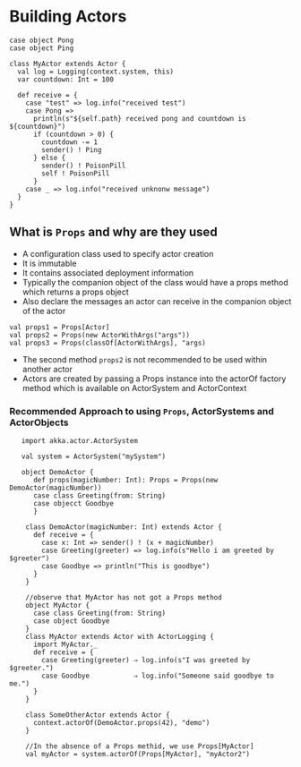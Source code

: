 # Building Actors
```
case object Pong
case object Ping

class MyActor extends Actor {
  val log = Logging(context.system, this)
  var countdown: Int = 100
  
  def receive = {
    case "test" => log.info("received test")
    case Pong => 
      println(s"${self.path} received pong and countdown is ${countdown}")
      if (countdown > 0) {
        countdown -= 1
        sender() ! Ping
      } else {
        sender() ! PoisonPill
        self ! PoisonPill
      }
    case _ => log.info("received unknonw message")
  }
}
```
## What is `Props` and why are they used
   - A configuration class used to specify actor creation
   - It is immutable
   - It contains associated deployment information
   - Typically the companion object of the class would have a props method which returns a props object
   - Also declare the messages an actor can receive in the companion object of the actor
   ```
   val props1 = Props[Actor]
   val props2 = Props(new ActorWithArgs("args"))
   val props3 = Props(classOf[ActorWithArgs], "args)
   ```
   - The second method `props2` is not recommended to be used within another actor
   - Actors are created by passing a Props instance into the actorOf factory method which is available on ActorSystem and ActorContext

### Recommended Approach to using `Props`, ActorSystems and ActorObjects
```
   import akka.actor.ActorSystem
   
   val system = ActorSystem("mySystem")
   
   object DemoActor {
      def props(magicNumber: Int): Props = Props(new DemoActor(magicNumber))
      case class Greeting(from: String)
      case objecct Goodbye
      }
      
    class DemoActor(magicNumber: Int) extends Actor {
      def receive = {
        case x: Int => sender() ! (x + magicNumber)
        case Greeting(greeter) => log.info(s"Hello i am greeted by $greeter")
        case Goodbye => println("This is goodbye")
      }
    }
    
    //observe that MyActor has not got a Props method
    object MyActor {
      case class Greeting(from: String)
      case object Goodbye
    }
    class MyActor extends Actor with ActorLogging {
      import MyActor._
      def receive = {
        case Greeting(greeter) ⇒ log.info(s"I was greeted by $greeter.")
        case Goodbye           ⇒ log.info("Someone said goodbye to me.")
      }
    }
    
    class SomeOtherActor extends Actor {
      context.actorOf(DemoActor.props(42), "demo")
    }
    
    //In the absence of a Props methid, we use Props[MyActor]
    val myActor = system.actorOf(Props[MyActor], "myActor2")
    
 ```

## 

